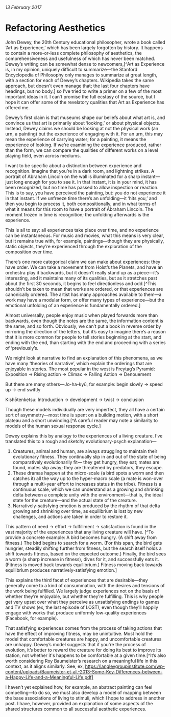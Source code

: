 ###### 13 February 2017
# Refactoring Aesthetics

John Dewey, the 20th Century educational philosopher, wrote a book called ‘Art as Experience,’ which has been largely forgotten by history. It happens to contain a more-or-less complete philosophy of aesthetics, the comprehensiveness and usefulness of which has never been matched. Dewey’s writing can be somewhat dense to newcomers,[^Art as Experience is, in my opinion, uniquely difficult to summarize—the Stanford Encyclopedia of Philosophy only manages to summarize at great length, with a section for each of Dewey’s chapters. Wikipedia takes the same approach, but doesn't even manage that; the last four chapters have headings, but no body.] so I’ve tried to write a primer on a few of the most important ideas in it. I can’t promise the full ecstasy of the source, but I hope it can offer some of the revelatory qualities that Art as Experience has offered me.

Dewey’s first claim is that museums shape our beliefs about what art is, and convince us that art is primarily about ‘looking,’ or about physical objects. Instead, Dewey claims we should be looking at not the physical work (an urn, a painting) but the experience of engaging with it. For an urn, this may mean the experience of carrying water; for a painting, it means the experience of looking. If we’re examining the experience produced, rather than the form, we can compare the qualities of different works on a level playing field, even across mediums.

I want to be specific about a distinction between experience and recognition. Imagine that you’re in a dark room, and lightning strikes. A portrait of Abraham Lincoln on the wall is illuminated for a sharp instant—just long enough for you to see it. In that instant, it is in your mind, it has been recognized, but no time has passed to allow inspection or reaction. This is to say, you have perceived the painting, but: you do not experience it in that instant. If we unfreeze time there’s an unfolding—it ‘hits you,’ and then you begin to process it, both compositionally, and in what terms of what it means for this room to have a portrait of Abraham Lincoln. The moment frozen in time is recognition; the unfolding afterwards is the experience.

This is all to say: all experiences take place over time, and no experience can be instantaneous. For music and movies, what this means is very clear, but it remains true with, for example, paintings—though they are physically, static objects, they’re experienced through the exploration of the composition over time.

There’s one more categorical claim we can make about experiences: they have order. We can take a movement from Holst’s the Planets, and have an orchestra play it backwards, but it doesn’t really stand up as a piece—it’s interesting, and it maintains many of its qualities, but as it stretches past about the first 30 seconds, it begins to feel directionless and odd.[^This shouldn’t be taken to mean that works are ordered, or that experiences are canonically ordered. The artist has many approaches available to them—a work may have a modular form, or offer many types of experience—but the emotional unfolding of an experience is fundamentally ordered.]

Almost universally, people enjoy music when played forwards more than backwards, even though the notes are the same, the information content is the same, and so forth. Obviously, we can’t put a book in reverse order by mirroring the direction of the letters, but it’s easy to imagine there’s a reason that it is more common for people to tell stories beginning at the start, and ending with the end, than starting with the end and proceeding with a series of ‘previously’s.

We might look at narrative to find an explanation of this phenomena, as we have many ‘theories of narrative’, which explain the orderings that are enjoyable in stories. The most popular in the west is Freytag’s Pyramid:
Exposition → Rising action → Climax → Falling Action → Denouement

But there are many others—Jo-ha-kyū, for example:
begin slowly → speed up → end swiftly

Kishōtenketsu:
Introduction → development → twist → conclusion

Though these models individually are very imperfect, they all have a certain sort of asymmetry—most time is spent on a building motion, with a short plateau and a short unwinding.[^A careful reader may note a similarity to models of the human sexual response cycle.]

Dewey explains this by analogy to the experiences of a living creature. I’ve translated this to a rough and sketchy evolutionary-psych explanation—

1. Creatures, animal and human, are always struggling to maintain their evolutionary fitness. They continually slip in and out of the state of being comparatively evolutionarily fit— they get hungry, they eat; mates are found, mates slip away; they are threatened by predators, they escape.
2. These dramas happen at the micro-scale (a bird spots a worm and then catches it) all the way up to the hyper-macro scale (a mate is won-over through a multi-year effort to increases status in the tribe). Fitness is a continuous scale, which we can understand as a growing and shrinking delta between a complete unity with the environment—that is, the ideal state for the creature—and the actual state of the creature.
3. Narratively-satisfying emotion is produced by the rhythm of that delta growing and shrinking over time, as equilibrium is lost by new challenges, and actions are taken in order to restore it.

This pattern of need → effort → fulfillment → satisfaction is found in the vast majority of the experiences that any living creature will have. [^To provide a concrete example: A bird becomes hungry. (A shift away from fitness.) The bird begins to search for a worm. (For this span, the bird gets hungrier, steadily shifting further from fitness, but the search itself holds a shift towards fitness, based on the expected outcome.) Finally, the bird sees a worm (a sharp increase in fitness), dives for it, and successfully eats it. (Fitness is moved back towards equilibrium.) Fitness moving back towards equilibrium produces narratively-satisfying emotion.]

This explains the third facet of experiences that are desirable—they generally come to a kind of consummation, with the desires and tensions of the work being fulfilled. We largely judge experiences not on the basis of whether they’re enjoyable, but whether they’re fulfilling. This is why people get very upset over what they perceive as unsatisfying endings to games and TV shows (ex, the last episode of LOST), even though they’ll happily engage with works that produce uniformly low-quality experiences (Facebook, for example).

That satisfying experiences comes from the process of taking actions that have the effect of improving fitness, may be unintuitive. Most hold the model that comfortable creatures are happy, and uncomfortable creatures are unhappy. Dewey’s model suggests that if you're the process of evolution, it’s better to reward the creature for doing its best to improve its station, not whether it's happens to be comfortable at a given time.[^It’s also worth considering Roy Baumeister’s research on a meaningful life in this context, as it aligns similarly. See, ex, https://langleygroupinstitute.com/wp-content/uploads/Baumeister-et-al.-2013-Some-Key-Differences-between-a-Happy-Life-and-a-Meaningful-Life.pdf]

I haven’t yet explained how, for example, an abstract painting can feel compelling—to do so, we must also develop a model of mapping between the base associations of living to stimuli, which I hope to address in another post. I have, however, provided an explanation of some aspects of the shared structures common to all successful aesthetic experiences.
